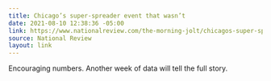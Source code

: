 ```yaml
---
title: Chicago’s super-spreader event that wasn’t
date: 2021-08-10 12:38:36 -05:00
link: https://www.nationalreview.com/the-morning-jolt/chicagos-super-spreader-event-that-wasnt/
source: National Review
layout: link
---
```


Encouraging numbers. Another week of data will tell the full story.